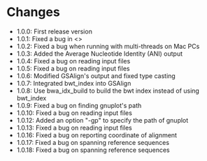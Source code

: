 # Changes
- 1.0.0: First release version
- 1.0.1: Fixed a bug in <<CheckMemoryUsage>>
- 1.0.2: Fixed a bug when running with multi-threads on Mac PCs
- 1.0.3: Added the Average Nucleotide Identity (ANI) output
- 1.0.4: Fixed a bug on reading input files
- 1.0.5: Fixed a bug on reading input files
- 1.0.6: Modified GSAlign's output and fixed type casting
- 1.0.7: Integrated bwt_index into GSAlign
- 1.0.8: Use bwa_idx_build to build the bwt index instead of using bwt_index
- 1.0.9: Fixed a bug on finding gnuplot's path
- 1.0.10: Fixed a bug on reading input files
- 1.0.12: Added an option "-gp" to specify the path of gnuplot
- 1.0.13: Fixed a bug on reading input files
- 1.0.16: Fixed a bug on reporting coordinate of alignment
- 1.0.17: Fixed a bug on spanning reference sequences
- 1.0.18: Fixed a bug on spanning reference sequences
